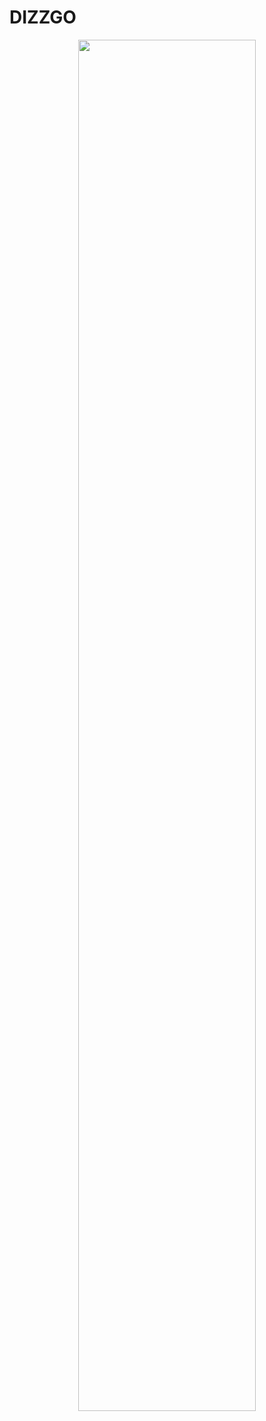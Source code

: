 # DIZZGO
<p align="center">
<a href="https://youtu.be/vJapzH_46a8"><img src="https://i.imgur.com/yv8s9WN.png" style="height: 75%; width:75%;"/></center></a></p>

